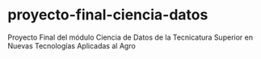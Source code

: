 # proyecto-final-ciencia-datos
Proyecto Final del módulo Ciencia de Datos de la Tecnicatura Superior en Nuevas Tecnologías Aplicadas al Agro
